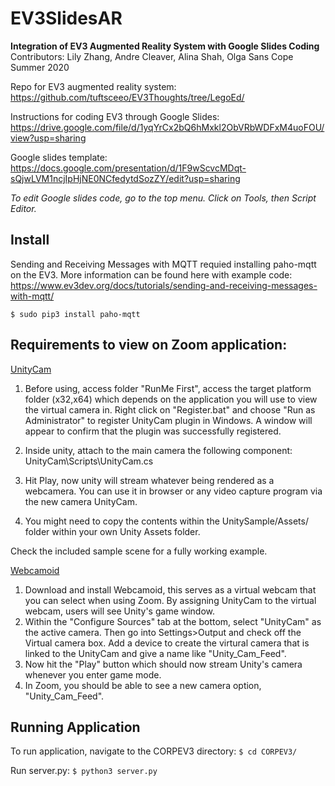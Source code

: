 # EV3SlidesAR

**Integration of EV3 Augmented Reality System with Google Slides Coding**  
Contributors: Lily Zhang, Andre Cleaver, Alina Shah, Olga Sans Cope  
Summer 2020  

Repo for EV3 augmented reality system: https://github.com/tuftsceeo/EV3Thoughts/tree/LegoEd/

Instructions for coding EV3 through Google Slides: https://drive.google.com/file/d/1yqYrCx2bQ6hMxkl2ObVRbWDFxM4uoFOU/view?usp=sharing

Google slides template: https://docs.google.com/presentation/d/1F9wScvcMDqt-sQjwLVM1ncjIpHjNE0NCfedytdSozZY/edit?usp=sharing

*To edit Google slides code, go to the top menu. Click on Tools, then Script Editor.*

## Install
Sending and Receiving Messages with MQTT requied installing paho-mqtt on the EV3. More information can be found here with example code: https://www.ev3dev.org/docs/tutorials/sending-and-receiving-messages-with-mqtt/

`$ sudo pip3 install paho-mqtt`


## Requirements to view on Zoom application:
[UnityCam](https://github.com/mrayy/UnityCam)
1. Before using, access folder "RunMe First", access the target platform folder (x32,x64) which depends on the application you will use to view the virtual camera in. Right click on "Register.bat" and choose "Run as Administrator" to register UnityCam plugin in Windows. A window will appear to confirm that the plugin was successfully registered.

2. Inside unity, attach to the main camera the following component: UnityCam\Scripts\UnityCam.cs

3. Hit Play, now unity will stream whatever being rendered as a webcamera. You can use it in browser or any video capture program via the new camera UnityCam.

4. You might need to copy the contents within the UnitySample/Assets/ folder within your own Unity Assets folder. 

Check the included sample scene for a fully working example.

[Webcamoid](https://webcamoid.github.io/)
1. Download and install Webcamoid, this serves as a virtual webcam that you can select when using Zoom. By assigning UnityCam to the virtual webcam, users will see Unity's game window.
2. Within the "Configure Sources" tab at the bottom, select "UnityCam" as the active camera. Then go into Settings>Output and check off the Virtual camera box. Add a device to create the virtural camera that is linked to the UnityCam and give a name like "Unity_Cam_Feed".
3. Now hit the "Play" button which should now stream Unity's camera whenever you enter game mode. 
4. In Zoom, you should be able to see a new camera option, "Unity_Cam_Feed".

## Running Application
To run application, navigate to the CORPEV3 directory:
`$ cd CORPEV3/`

Run server.py:
`$ python3 server.py`
